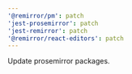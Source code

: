 ```yaml
---
'@remirror/pm': patch
'jest-prosemirror': patch
'jest-remirror': patch
'@remirror/react-editors': patch
---
```


Update prosemirror packages.
